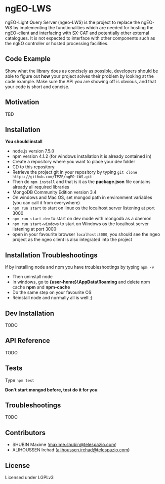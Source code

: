 # ngEO-LWS

ngEO-Light Query Server (ngeo-LWS) is the project to replace the ngEO-WS by implementing the functionalities which are needed for hosting the ngEO-client and interfacing with SX-CAT and potentially other external catalogues.
It is not expected to interface with other components such as the ngEO controller or hosted processing facilities.

## Code Example

Show what the library does as concisely as possible, developers should be able to figure out **how** your project solves their problem by looking at the code example. Make sure the API you are showing off is obvious, and that your code is short and concise.

## Motivation

TBD

## Installation

**You should install**

- node.js version 7.5.0
- npm version 4.1.2 (for windows installation it is already contained in)
- Create a repository where you want to place your dev folder
- CD to this repository
- Retrieve the project git in your repository by typing `git clone https://github.com/TPZF/ngEO-LWS.git`
- Then do `npm install` and that is it as the **package.json** file contains already all required libraries
- MongoDB Community Edition version 3.4
- On windows and Mac OS, set mongod path in environment variables (you can call it from everywhere)
- `npm run start` to start on linux os the localhost server listening at port 3000
- `npm run start-dev` to start on dev mode with mongodb as a daemon
- `npm run start-windows` to start on Windows os the localhost server listening at port 3000
- open in your favourite browser `localhost:3000`, you should see the ngeo project as the ngeo client is also integrated into the project

## Installation Troubleshootings
If by installing node and npm you have troubleshootings by typing `npm -v`

- Then uninstall node
- In windows, go to **{user-home}\AppData\Roaming** and delete npm cache **npm** and **npm-cache**
- Do the same step on your favourite OS
- Reinstall node and normally all is well ;)

## Dev Installation

TODO

## API Reference

TODO

## Tests

Type `npm test`

**Don't start mongod before, test do it for you**

## Troubleshootings

TODO

## Contributors

- SHUBIN Maxime (maxime.shubin@telespazio.com)
- ALIHOUSSEN Irchad (alihoussen.irchad@telespazio.com)

## License

Licensed under LGPLv3